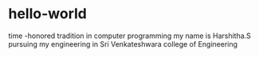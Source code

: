 # hello-world
time -honored tradition in computer programming
my name is Harshitha.S pursuing my engineering in  Sri Venkateshwara college of Engineering
